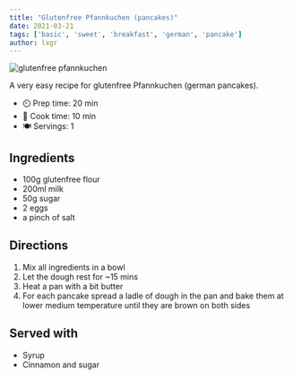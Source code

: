 ```yaml
---
title: "Glutenfree Pfannkuchen (pancakes)"
date: 2021-03-21
tags: ['basic', 'sweet', 'breakfast', 'german', 'pancake']
author: lxgr
---
```


![glutenfree pfannkuchen](/pix/glutenfree-pfannkuchen.webp)

A very easy recipe for glutenfree Pfannkuchen (german pancakes).

- ⏲️ Prep time: 20 min
- 🍳 Cook time: 10 min
- 🍽️ Servings: 1

## Ingredients

- 100g glutenfree flour
- 200ml milk
- 50g sugar
- 2 eggs
- a pinch of salt

## Directions

1. Mix all ingredients in a bowl
2. Let the dough rest for ~15 mins
3. Heat a pan with a bit butter
4. For each pancake spread a ladle of dough in the pan and bake them at lower medium temperature until they are brown on both sides

## Served with

- Syrup
- Cinnamon and sugar
